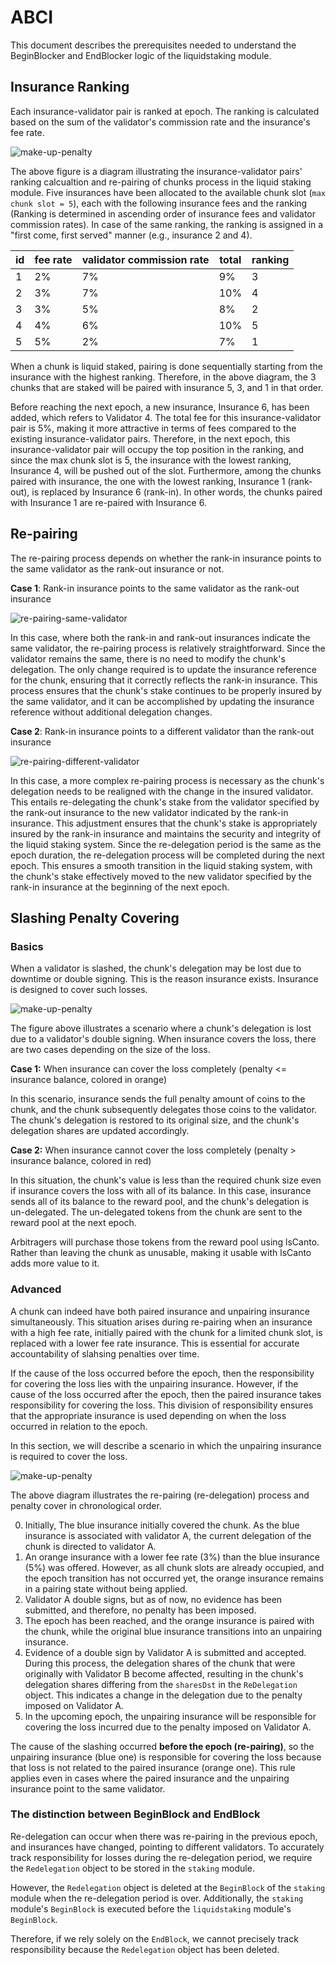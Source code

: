 
# ABCI

This document describes the prerequisites needed to understand the BeginBlocker and EndBlocker logic of the liquidstaking module.

## Insurance Ranking

Each insurance-validator pair is ranked at epoch. The ranking is calculated based on the sum of the validator's commission rate and the insurance's fee rate. 

![make-up-penalty](./ranking.png)

The above figure is a diagram illustrating the insurance-validator pairs' ranking calcualtion and re-pairing of chunks process in the liquid staking module.
Five insurances have been allocated to the available chunk slot (`max chunk slot = 5`), each with the following insurance fees and the ranking (Ranking is determined in ascending order of insurance fees and validator commission rates).
In case of the same ranking, the ranking is assigned in a "first come, first served" manner (e.g., insurance 2 and 4).

| id   | fee rate | validator commission rate | total | ranking |
|------|----------|---------------------------|-------|---------|
| 1    | 2%       | 7%                        | 9%    | 3       |
| 2    | 3%       | 7%                        | 10%   | 4       |
| 3    | 3%       | 5%                        | 8%    | 2       |
| 4    | 4%       | 6%                        | 10%   | 5       |
| 5    | 5%       | 2%                        | 7%    | 1       |


When a chunk is liquid staked, pairing is done sequentially starting from the insurance with the highest ranking. Therefore, in the above diagram, the 3 chunks that are staked will be paired with insurance 5, 3, and 1 in that order.

Before reaching the next epoch, a new insurance, Insurance 6, has been added, which refers to Validator 4. The total fee for this insurance-validator pair is 5%, making it more attractive in terms of fees compared to the existing insurance-validator pairs.
Therefore, in the next epoch, this insurance-validator pair will occupy the top position in the ranking, and since the max chunk slot is 5, the insurance with the lowest ranking, Insurance 4, will be pushed out of the slot.
Furthermore, among the chunks paired with insurance, the one with the lowest ranking, Insurance 1 (rank-out), is replaced by Insurance 6 (rank-in). In other words, the chunks paired with Insurance 1 are re-paired with Insurance 6.

## Re-pairing
The re-pairing process depends on whether the rank-in insurance points to the same validator as the rank-out insurance or not.

**Case 1**: Rank-in insurance points to the same validator as the rank-out insurance

![re-pairing-same-validator](./re-pairing-same-validator.png)

In this case, where both the rank-in and rank-out insurances indicate the same validator, the re-pairing process is relatively straightforward. Since the validator remains the same, there is no need to modify the chunk's delegation. The only change required is to update the insurance reference for the chunk, ensuring that it correctly reflects the rank-in insurance. This process ensures that the chunk's stake continues to be properly insured by the same validator, and it can be accomplished by updating the insurance reference without additional delegation changes.

**Case 2**: Rank-in insurance points to a different validator than the rank-out insurance

![re-pairing-different-validator](./re-pairing-different-validator.png)

In this case, a more complex re-pairing process is necessary as the chunk's delegation needs to be realigned with the change in the insured validator. This entails re-delegating the chunk's stake from the validator specified by the rank-out insurance to the new validator indicated by the rank-in insurance. This adjustment ensures that the chunk's stake is appropriately insured by the rank-in insurance and maintains the security and integrity of the liquid staking system.
Since the re-delegation period is the same as the epoch duration, the re-delegation process will be completed during the next epoch. This ensures a smooth transition in the liquid staking system, with the chunk's stake effectively moved to the new validator specified by the rank-in insurance at the beginning of the next epoch.

## Slashing Penalty Covering

### Basics

When a validator is slashed, the chunk's delegation may be lost due to downtime or double signing. This is the reason insurance exists. Insurance is designed to cover such losses.

![make-up-penalty](./make-up-penalty.png)

The figure above illustrates a scenario where a chunk's delegation is lost due to a validator's double signing. 
When insurance covers the loss, there are two cases depending on the size of the loss.

**Case 1:** When insurance can cover the loss completely (penalty <= insurance balance, colored in orange)

In this scenario, insurance sends the full penalty amount of coins to the chunk, and the chunk subsequently delegates those coins to the validator.
The chunk's delegation is restored to its original size, and the chunk's delegation shares are updated accordingly.

**Case 2:** When insurance cannot cover the loss completely (penalty > insurance balance, colored in red)

In this situation, the chunk's value is less than the required chunk size even if insurance covers the loss with all of its balance. In this case, insurance sends all of its balance to the reward pool, and the chunk's delegation is un-delegated. The un-delegated tokens from the chunk are sent to the reward pool at the next epoch.

Arbitragers will purchase those tokens from the reward pool using lsCanto. Rather than leaving the chunk as unusable, making it usable with lsCanto adds more value to it.

### Advanced

A chunk can indeed have both paired insurance and unpairing insurance simultaneously. 
This situation arises during re-pairing when an insurance with a high fee rate, initially paired with the chunk for a limited chunk slot, is replaced with a lower fee rate insurance.
This is essential for accurate accountability of slahsing penalties over time.

If the cause of the loss occurred before the epoch, then the responsibility for covering the loss lies with the unpairing insurance. 
However, if the cause of the loss occurred after the epoch, then the paired insurance takes responsibility for covering the loss. 
This division of responsibility ensures that the appropriate insurance is used depending on when the loss occurred in relation to the epoch.

In this section, we will describe a scenario in which the unpairing insurance is required to cover the loss.

![make-up-penalty](./make-up-penalty-redelegation.png)

The above diagram illustrates the re-pairing (re-delegation) process and penalty cover in chronological order. 

0. Initially, The blue insurance initially covered the chunk. As the blue insurance is associated with validator A, the current delegation of the chunk is directed to validator A.
1. An orange insurance with a lower fee rate (3%) than the blue insurance (5%) was offered. However, as all chunk slots are already occupied, and the epoch transition has not occurred yet, the orange insurance remains in a pairing state without being applied.
2. Validator A double signs, but as of now, no evidence has been submitted, and therefore, no penalty has been imposed.
3. The epoch has been reached, and the orange insurance is paired with the chunk, while the original blue insurance transitions into an unpairing insurance.
4. Evidence of a double sign by Validator A is submitted and accepted. During this process, the delegation shares of the chunk that were originally with Validator B become affected, resulting in the chunk's delegation shares differing from the `sharesDst` in the `ReDelegation` object. This indicates a change in the delegation due to the penalty imposed on Validator A.
5. In the upcoming epoch, the unpairing insurance will be responsible for covering the loss incurred due to the penalty imposed on Validator A.

The cause of the slashing occurred **before the epoch (re-pairing)**, so the unpairing insurance (blue one) is responsible for covering the loss because that loss is not related to the paired insurance (orange one). This rule applies even in cases where the paired insurance and the unpairing insurance point to the same validator.

### The distinction between BeginBlock and EndBlock

Re-delegation can occur when there was re-pairing in the previous epoch, and insurances have changed, pointing to different validators. To accurately track responsibility for losses during the re-delegation period, we require the `Redelegation` object to be stored in the `staking` module.

However, the `Redelegation` object is deleted at the `BeginBlock` of the `staking` module when the re-delegation period is over. Additionally, the `staking` module's `BeginBlock` is executed before the `liquidstaking` module's `BeginBlock`.

Therefore, if we rely solely on the `EndBlock`, we cannot precisely track responsibility because the `Redelegation` object has been deleted.





